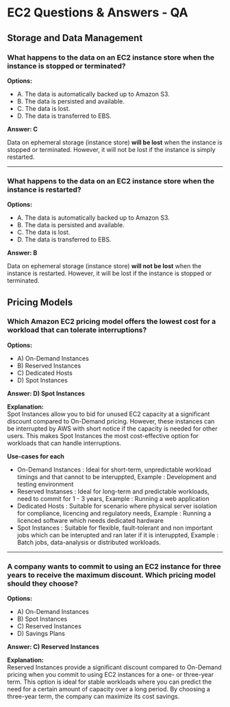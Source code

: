 # EC2 Questions & Answers - QA

## Storage and Data Management

### What happens to the data on an EC2 instance store when the instance is stopped or terminated?

**Options:**
- A. The data is automatically backed up to Amazon S3.
- B. The data is persisted and available.
- C. The data is lost.
- D. The data is transferred to EBS.

**Answer: C**

Data on ephemeral storage (instance store) **will be lost** when the instance is stopped or terminated. However, it will not be lost if the instance is simply restarted.

---

### What happens to the data on an EC2 instance store when the instance is restarted?

**Options:**
- A. The data is automatically backed up to Amazon S3.
- B. The data is persisted and available.
- C. The data is lost.
- D. The data is transferred to EBS.

**Answer: B**

Data on ephemeral storage (instance store) **will not be lost** when the instance is restarted. However, it will be lost if the instance is stopped or terminated.

## Pricing Models

### Which Amazon EC2 pricing model offers the lowest cost for a workload that can tolerate interruptions?

**Options:**
- A) On-Demand Instances
- B) Reserved Instances
- C) Dedicated Hosts
- D) Spot Instances

**Answer: D) Spot Instances**

**Explanation:**  
Spot Instances allow you to bid for unused EC2 capacity at a significant discount compared to On-Demand pricing. However, these instances can be interrupted by AWS with short notice if the capacity is needed for other users. This makes Spot Instances the most cost-effective option for workloads that can handle interruptions.

**Use-cases for each**

- On-Demand Instances : Ideal for short-term, unpredictable workload timings and that cannot to be interuppted, Example : Development and testing environment
- Reserved Instanses : Ideal for long-term and predictable workloads, need to commit for 1 - 3 years, Example : Running a web application
- Dedicated Hosts : Suitable for scenario where physical server isolation for compliance, licencing and regulatory needs, Example : Running a licenced software which needs dedicated hardware
- Spot Instances : Suitable for flexible, fault-tolerant and non important jobs which can be interupted and ran later if it is interuppted, Example : Batch jobs, data-analysis or distributed workloads.

---

### A company wants to commit to using an EC2 instance for three years to receive the maximum discount. Which pricing model should they choose?

**Options:**
- A) On-Demand Instances
- B) Spot Instances
- C) Reserved Instances
- D) Savings Plans

**Answer: C) Reserved Instances**

**Explanation:**  
Reserved Instances provide a significant discount compared to On-Demand pricing when you commit to using EC2 instances for a one- or three-year term. This option is ideal for stable workloads where you can predict the need for a certain amount of capacity over a long period. By choosing a three-year term, the company can maximize its cost savings.

